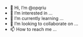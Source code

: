 - 👋 Hi, I’m @opqriu
- 👀 I’m interested in ...
- 🌱 I’m currently learning ...
- 💞️ I’m looking to collaborate on ...
- 📫 How to reach me ...

<!---
opqriu/opqriu is a ✨ special ✨ repository because its `README.md` (this file) appears on your GitHub profile.
You can click the Preview link to take a look at your changes.
--->
